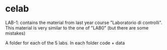 # celab

LAB-1: contains the material from last year course "Laboratorio di controlli". This material is very similar to the one of "LAB0" (but there are some mistakes)

A folder for each of the 5 labs. In each folder code + data
